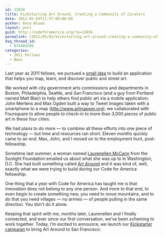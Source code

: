 ```yaml
---
id: 12834
title: Kickstarting Art Around. Creating a Community of Curators
date: 2012-05-03T11:57:05+00:00
author: Anna Bloom
layout: post
guid: http://codeforamerica.org/?p=12834
permalink: /2012/05/03/kickstarting-art-around-creating-a-community-of-curators/
dsq_thread_id:
  - 674485200
categories:
  - 2011 Fellows
  - News
---
```

Last year as 2011 fellows, we pursued a <a href="http://codeforamerica.org/2011/11/22/explore-city-art-3-ways-on-foursquare-twitter-mobile-sites/" target="_blank">small idea</a> to build an application that helps you map, learn, and discover public and street art.

We worked with city government arts commissions and departments in Boston, Philadelphia, Seattle, and San Francisco (and a guy from Portland named Matt Blair) to help others find public art via a mobile application; John Mertens and Max Ogden built a way to Tweet images taken with a smartphone to a map (<a href="http://www.artmapper.org" target="_blank">http://www.artmapper.org</a>); we collaborated with Foursquare to allow people to check-in to more than 3,000 pieces of public art in these four cities.

We had plans to do more &#8212; to combine all these efforts into one piece of technology &#8212; but time and resources ran short. Eleven months quickly came to an end. Max, John, and I moved on to the employment hunt, post-fellowship.

Sometime last summer, a woman named <a href="http://sunlightfoundation.com/people/lmccann/" target="_blank">Laurenellen McCann</a> from the Sunlight Foundation emailed us about what she was up to in Washington, D.C. She had built something called <a href="http://theartaround.us" target="_blank">Art Around</a> and it was kind of, well, exactly what we were trying to build during our Code for America fellowship.

One thing that a year with Code for America has taught me is that innovation does not belong to any one person. And more to that end, to even begin to create something new, you need to move mountains, and to do that you need villages &#8212; no armies &#8212; of people pulling in the same direction. You don&#8217;t do it alone.

Keeping that spirit with me, months later, Laurenellen and I finally connected, and ever since our first conversation, we&#8217;ve been scheming to work together. Today, I&#8217;m excited to announce, we launch our <a href="http://www.kickstarter.com/projects/925121278/artaround-sf-smartphone-app-find-and-map-your-favo" target="_blank">Kickstarter campaign</a> to bring Art Around to San Francisco:



&nbsp;